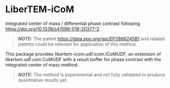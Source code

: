 # LiberTEM-iCoM
Integrated center of mass / differential phase contrast following
https://doi.org/10.1038/s41598-018-20377-2

> **_NOTE:_** The patent https://data.epo.org/gpi/EP2866245B1 and related
> patents could be relevant for application of this method.

This package provides libertem-icom.udf.icom.ICoMUDF, an extension of libertem.udf.com.CoMUDF
with a result buffer for phase contrast with the integrated center of mass method.

> **_NOTE:_** The method is experimental and not fully validated to produce quantitative results yet.
